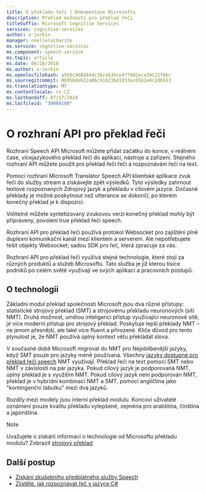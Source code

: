 ```yaml
---
title: O překladu řeči | Dokumentace Microsoftu
description: Přehled možností pro překlad řeči
titleSuffix: Microsoft Cognitive Services
services: cognitive-services
author: v-jerkin
manager: noellelacharite
ms.service: cognitive-services
ms.component: speech-service
ms.topic: article
ms.date: 04/28/2018
ms.author: v-jerkin
ms.openlocfilehash: a569c968d444c36ceb3bce4779d2eca39c21f9bc
ms.sourcegitcommit: 0b05bdeb22a06c91823bd1933ac65b2e0c2d6553
ms.translationtype: MT
ms.contentlocale: cs-CZ
ms.lasthandoff: 07/17/2018
ms.locfileid: "39069190"
---
```

# <a name="about-the-speech-translation-api"></a>O rozhraní API pro překlad řeči

Rozhraní Speech API Microsoft můžete přidat začátku do konce, v reálném čase, vícejazykového překlad řeči do aplikací, nástroje a zařízení. Stejného rozhraní API můžete použít pro překlad řeči řeči a rozpoznávání řeči na text.

Pomocí rozhraní Microsoft Translator Speech API klientské aplikace zvuk řeči do služby stream a získávejte zpět výsledků. Tyto výsledky zahrnout textové rozpoznaných Zdrojový jazyk a překladu v cílovém jazyce. Dočasné překlady je možné poskytnout než utterance se dokončí, po kterém konečný překlad je k dispozici.

Volitelně můžete syntetizovaný zvukovou verzi konečný překlad mohly být připraveny, povolení true překlad řeči speech.

Rozhraní API pro překlad řeči používá protokol Websocket pro zajištění plně duplexní komunikační kanál mezi klientem a serverem. Ale nepotřebujete řešit objekty Websocket; sadou SDK pro řeč, která zpracuje za vás.

Rozhraní API pro překlad řeči využívá stejné technologie, které stojí za různých produktů a služeb Microsoftu. Tato služba je již kterou tisíce podniků po celém světě využívají ve svých aplikací a pracovních postupů.

## <a name="about-the-technology"></a>O technologii

Základní modul překlad společnosti Microsoft jsou dva různé přístupy: statistické strojový překlad (SMT) a strojovému překladu neuronových (sítí NMT). Druhá možnost, umělou inteligenci přístup využívající neuronové sítě, je více moderní přístup pro strojový překlad. Poskytuje lepší překlady NMT – ne jenom přesnější, ale také více fluent a přirozené. Klíče důvod pro tento plynulost je, že NMT používá úplný kontext větu překládat slova.

V současné době Microsoft migroval do NMT pro Nejoblíbenější jazyky, když SMT pouze pro jazyky méně používaná. Všechny [jazyky dostupné pro překlad řeči speech](supported-languages.md#speech-translation) NMT využívají. Překlad řeči na text pomocí SMT nebo NMT v závislosti na pár jazyka. Pokud cílový jazyk je podporovaná NMT, úplný překlad je s využitím NMT. Pokud cílový jazyk není podporován NMT, překlad je v hybridní kombinaci NMT a SMT, pomocí angličtina jako "kontingenční tabulku" mezi dva jazyků.

Rozdíly mezi modely jsou interní překlad modulu. Koncoví uživatelé oznámení pouze kvalitu překladu vylepšené, zejména pro arabština, čínština a japonština.

> [!NOTE]
> Uvažujete o získání informací o technologie od Microsoftu překladu modulu? Zobrazit [strojový překlad](https://www.microsoft.com/en-us/translator/mt.aspx).

## <a name="next-steps"></a>Další postup

* [Získání zkušebního předplatného služby Speech](https://azure.microsoft.com/try/cognitive-services/)
* [Zjistěte, jak rozpoznávat řeč v jazyce C#](quickstart-csharp-dotnet-windows.md)
